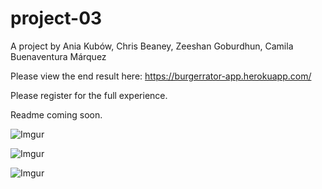# project-03

A project by Ania Kubów,
Chris Beaney,
Zeeshan Goburdhun,
Camila Buenaventura Márquez

Please view the end result here: https://burgerrator-app.herokuapp.com/

Please register for the full experience.

Readme coming soon.

![Imgur](https://i.imgur.com/FoYsEv9.png)

![Imgur](https://i.imgur.com/oJxA4zo.png)

![Imgur](https://i.imgur.com/gt2RbzE.png)


